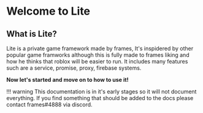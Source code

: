 # Welcome to Lite

## What is Lite?
Lite is a private game framework made by frames, It's inspidered by other popular game framworks although this is fully made to frames liking and how he thinks that roblox will be easier to run. It includes many features such are a service, promise, proxy, firebase systems.

**Now let's started and move on to how to use it! []()**

!!! warning
    This documentation is in it's early stages so it will not document everything. If you find something that should be added to the docs please contact frames#4888 via discord.